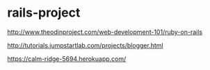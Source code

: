 # rails-project

http://www.theodinproject.com/web-development-101/ruby-on-rails

http://tutorials.jumpstartlab.com/projects/blogger.html


https://calm-ridge-5694.herokuapp.com/